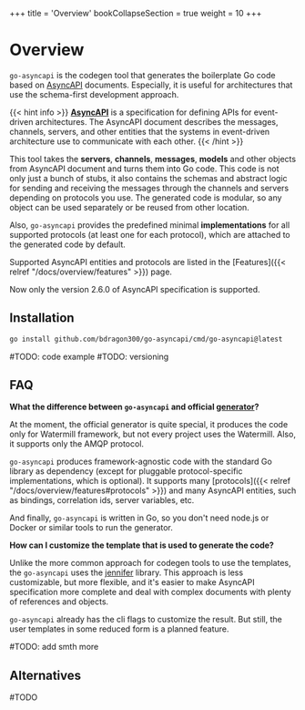 +++
title = 'Overview'
bookCollapseSection = true
weight = 10
+++

# Overview

`go-asyncapi` is the codegen tool that generates the boilerplate Go code based on [AsyncAPI](https://www.asyncapi.com/)
documents. Especially, it is useful for architectures that use the schema-first development approach.

{{< hint info >}}
**[AsyncAPI](https://www.asyncapi.com/)** is a specification for defining APIs for event-driven architectures. The
AsyncAPI document describes the messages, channels, servers, and other entities that the systems in event-driven
architecture use to communicate with each other.
{{< /hint >}}

This tool takes the **servers**, **channels**, **messages**, **models** and other objects from AsyncAPI document and
turns them into Go code. This code is not only just a bunch of stubs, it also contains the schemas and abstract
logic for sending and receiving the messages through the channels and servers depending on protocols you use. The
generated code is modular, so any object can be used separately or be reused from other location.

Also, `go-asyncapi` provides the predefined minimal **implementations** for all supported protocols (at least one
for each protocol), which are attached to the generated code by default.

Supported AsyncAPI entities and protocols are listed in the [Features]({{< relref "/docs/overview/features" >}}) page.

Now only the version 2.6.0 of AsyncAPI specification is supported.

## Installation

```bash
go install github.com/bdragon300/go-asyncapi/cmd/go-asyncapi@latest
```

#TODO: code example
#TODO: versioning

## FAQ

**What the difference between `go-asyncapi` and official [generator](https://github.com/asyncapi/generator)?**

At the moment, the official generator is quite special, it produces the code only for Watermill framework, but not every
project uses the Watermill. Also, it supports only the AMQP protocol.

`go-asyncapi` produces framework-agnostic code with the standard Go library as dependency (except for
pluggable protocol-specific implementations, which is optional). It supports many
[protocols]({{< relref "/docs/overview/features#protocols" >}}) and many AsyncAPI entities, such as
bindings, correlation ids, server variables, etc.

And finally, `go-asyncapi` is written in Go, so you don't need node.js or Docker or similar tools to run the generator.

**How can I customize the template that is used to generate the code?**

Unlike the more common approach for codegen tools to use the templates, the `go-asyncapi` uses the
[jennifer](https://github.com/dave/jennifer) library. This approach is less customizable, but more
flexible, and it's easier to make AsyncAPI specification more complete and deal with complex documents with plenty
of references and objects.

`go-asyncapi` already has the cli flags to customize the result. But still, the user templates in some reduced form
is a planned feature.

#TODO: add smth more

## Alternatives

#TODO